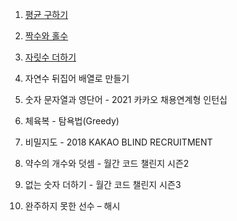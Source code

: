 1. [평균 구하기](https://school.programmers.co.kr/learn/courses/30/lessons/12944)

2. [짝수와 홀수](https://school.programmers.co.kr/learn/courses/30/lessons/12937)

3. [자릿수 더하기](https://school.programmers.co.kr/learn/courses/30/lessons/12931)

4. 자연수 뒤집어 배열로 만들기

5. 숫자 문자열과 영단어 - 2021 카카오 채용연계형 인턴십

6. 체육복 - 탐욕법(Greedy)

7. 비밀지도 - 2018 KAKAO BLIND RECRUITMENT

8. 약수의 개수와 덧셈 - 월간 코드 챌린지 시즌2

9. 없는 숫자 더하기 - 월간 코드 챌린지 시즌3

10. 완주하지 못한 선수 – 해시